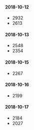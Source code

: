 
#### 2018-10-12
+ 2932
+ 2613
#### 2018-10-13
+ 2548
+ 2354
#### 2018-10-15
+ 2267
#### 2018-10-16
+ 2199
#### 2018-10-17
+ 2184
+ 2027